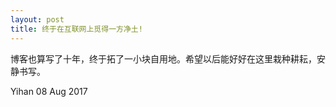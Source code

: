 ```yaml
---
layout: post
title: 终于在互联网上觅得一方净土!
---
```


博客也算写了十年，终于拓了一小块自用地。希望以后能好好在这里栽种耕耘，安静书写。

Yihan
08 Aug 2017